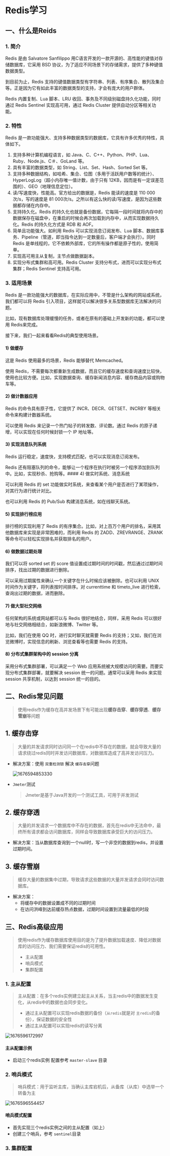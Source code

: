 # Redis学习

## 一、什么是Reids

### 1. 简介

Redis 是由 Salvatore Sanfilippo 用C语言开发的一款开源的、高性能的键值对存储数据库，它采用 BSD 协议，为了适应不同场景下的存储需求，提供了多种键值数据类型。

到目前为止，Redis 支持的键值数据类型有字符串、列表、有序集合、散列及集合等。正是因为它有如此丰富的数据类型的支持，才会有庞大的用户群体。

Redis 内置复制、Lua 脚本、LRU 收回、事务及不同级别磁盘持久化功能，同时通过 Redis Sentinel 实现高可用，通过 Redis Cluster 提供自动分区等相关功能。

### 2. 特性

Redis 是一款功能强大、支持多种数据类型的数据库，它具有许多优秀的特性，具体如下。

1) 支持多种计算机编程语言，如 Java、C、C++、Python、PHP、Lua、Ruby、Node.js、C＃、GoLand 等。
2) 具有丰富的数据类型，如 String、List、Set、Hash、Sorted Set 等。
3) 支持多种数据结构，如哈希、集合、位图（多用于活跃用户数等的统计）、HyperLogLog（超小内存唯一值计数，由于只有 12KB，因而是有一定误差范围的）、GEO（地理信息定位）。
4) 读/写速度快，性能高。官方给出的数据是，Redis 能读的速度是 110 000次/s，写的速度是 81 000次/s。之所以有这么快的读/写速度，是因为这些数据都存储在内存中。
5) 支持持久化。Redis 的持久化也就是备份数据，它每隔一段时间就将内存中的数据保存在磁盘中，在重启的时候会再次加载到内存中，从而实现数据持久化。Redis 的持久化方式是 RDB 和 AOF。
6) 简单且功能强大。如利用 Redis 可以实现消息订阅发布、Lua 脚本、数据库事务、Pipeline（管道，即当指令达到一定数量后，客户端才会执行）。同时 Redis 是单线程的，它不依赖外部库，它的所有操作都是原子性的，使用简单。
7) 实现高可用主从复制，主节点做数据副本。
8) 实现分布式集群和高可用。Redis Cluster 支持分布式，进而可以实现分布式集群；Redis Sentinel 支持高可用。

### 3. 适用场景

Redis 是一款功能强大的数据库，在实际应用中，不管是什么架构的网站或系统，我们都可以将 Redis 引入项目，这样就可以解决很多关系型数据库无法解决的问题。

比如，现有数据库处理缓慢的任务，或者在原有的基础上开发新的功能，都可以使用 Redis来完成。

接下来，我们一起来看看Redis的典型使用场景。

#### 1) 做缓存

这是 Redis 使用最多的场景，Redis 能够替代 Memcached。

使用 Redis，不需要每次都重新生成数据，而且它的缓存速度和查询速度比较快，使用也比较方便。比如，实现数据查询、缓存新闻消息内容、缓存商品内容或购物车等。

#### 2) 做计数器应用

Redis 的命令具有原子性，它提供了 INCR、DECR、GETSET、INCRBY 等相关命令来构建计数器系统。

可以使用 Redis 来记录一个热门帖子的转发数、评论数。通过 Redis 的原子递增，可以实现在任何时候封锁一个 IP 地址等。

#### 3) 实现消息队列系统

Redis 运行稳定，速度快，支持模式匹配，也可以实现消息订阅发布。

Redis 还有阻塞队列的命令，能够让一个程序在执行时被另一个程序添加到队列中。比如，实现秒杀、抢购等。#### 4) 做实时系统、消息系统

可以利用 Redis 的 set 功能做实时系统，来查看某个用户是否进行了某项操作，对其行为进行统计对比。

也可以利用 Redis 的 Pub/Sub 构建消息系统，如在线聊天系统。

#### 5) 实现排行榜应用

排行榜的实现利用了 Redis 的有序集合。比如，对上百万个用户的排名，采用其他数据库来实现是非常困难的，而利用 Redis 的 ZADD、ZREVRANGE、ZRANK 等命令可以轻松实现排名并获取排名的用户。

#### 6) 做数据过期处理

我们可以将 sorted set 的 score 值设置成过期时间的时间戳，然后通过过期时间排序，找出过期的数据进行删除。

可以采用过期属性来确认一个关键字在什么时候应该被删除。也可以利用 UNIX 时间作为关键字，将列表按时间排序。对 currenttime 和 timeto_live 进行检索，查询出过期的数据，进而删除。

#### 7) 做大型社交网络

任何架构的系统或网站都可以与 Redis 很好地结合，同样，采用 Redis 可以很好地与社交网络相结合，如新浪微博、Twitter 等。

比如，我们在使用 QQ 时，进行实时聊天就需要 Redis 的支持；又如，我们在浏览微博时，实现信息的刷新、浏览查看等也需要 Redis 的支持。

#### 8) 分布式集群架构中的 session 分离

采用分布式集群部署，可以满足一个 Web 应用系统被大规模访问的需要。而要实现分布式集群部署，就要解决 session 统一的问题。通常可以采用 Redis 来实现 session 共享机制，以达到 session 统一的目的。


## 二、Redis常见问题

> 使用redis作为缓存在高并发场景下有可能出现**缓存击穿**、**缓存穿透**、**缓存雪崩**等问题

## 1. 缓存击穿

> 大量的并发请求同时访问同一个在redis中不存在的数据，就会导致大量的请求绕过redis同时并发访问数据库，对数据库造成了高并发访问压力。

* 解决方案：使用 `双重检测锁` 解决 `缓存击穿`问题

  ![1676594853330](image/README/1676594853330.png)
* `Jmeter`测试

  > Jmeter是基于Java开发的一个测试工具，可用于并发测试
  >

## 2. 缓存穿透

> 大量的并发请求一个数据库中不存在的数据，首先在redis中无法命中，最终所有请求都会访问数据库，同样会导致数据库承受巨大的访问压力。

* 解决方案：当从数据库查询到一个null时，写一个非空的数据到redis，并设置过期时间。

## 3. 缓存雪崩

> 缓存大量的数据集中过期，导致请求这些数据的大量并发请求会同时访问数据库。

* 解决方案：
  * 将缓存中的数据设置成不同的过期时间
  * 在访问洪峰到达前缓存热点数据，过期时间设置到流量最低的时段

## 三、Redis高级应用

> 使用redis作为缓存数据库使用目的是为了提升数据加载速度、降低对数据库的访问压力、我们需要保证redis的可用性。
>
> * 主从配置
> * 哨兵模式
> * 集群配置

### 1. 主从配置

> 主从配置：在多个redis实例建立起主从关系，当主redis中的数据发生变化，从redis中的数据也会同步变化。
>
> * 通过主从配置可以实现redis数据的备份（`从redis`就是对 `主redis`的备份），保证数据的安全性
> * 通过主从配置可以实现redis的读写分离

![1676596172997](image/README/1676596172997.png)

#### 主从配置示例

* 启动三个redis实例
  配置参考 `master-slave` 目录

### 2. 哨兵模式

> 哨兵模式：用于监听主库，当确认主库宕机后，从备库（从库）中选举一个转备为主

![1676596554457](image/README/1676596554457.png)

#### 哨兵模式配置

* 首先实现三个redis实例之间的主从配置（如上）
* 创建三个哨兵，参考 `sentinel`目录

### 3. 集群配置
